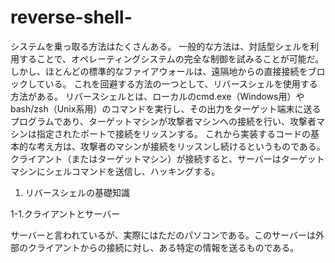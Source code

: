 # reverse-shell-

システムを乗っ取る方法はたくさんある。
一般的な方法は、対話型シェルを利用することで、オペレーティングシステムの完全な制御を試みることが可能だ。
しかし、ほとんどの標準的なファイアウォールは、遠隔地からの直接接続をブロックしている。
これを回避する方法の一つとして、リバースシェルを使用する方法がある。
リバースシェルとは、ローカルのcmd.exe（Windows用）やbash/zsh（Unix系用）のコマンドを実行し、その出力をターゲット端末に送るプログラムであり、ターゲットマシンが攻撃者マシンへの接続を行い、攻撃者マシンは指定されたポートで接続をリッスンする。
これから実装するコードの基本的な考え方は、攻撃者のマシンが接続をリッスンし続けるというものである。
クライアント（またはターゲットマシン）が接続すると、サーバーはターゲットマシンにシェルコマンドを送信し、ハッキングする。



 1. リバースシェルの基礎知識
 
 1-1.クライアントとサーバー
 
 サーバーと言われているが、実際にはただのパソコンである。このサーバーは外部のクライアントからの接続に対し、ある特定の情報を送るものである。
